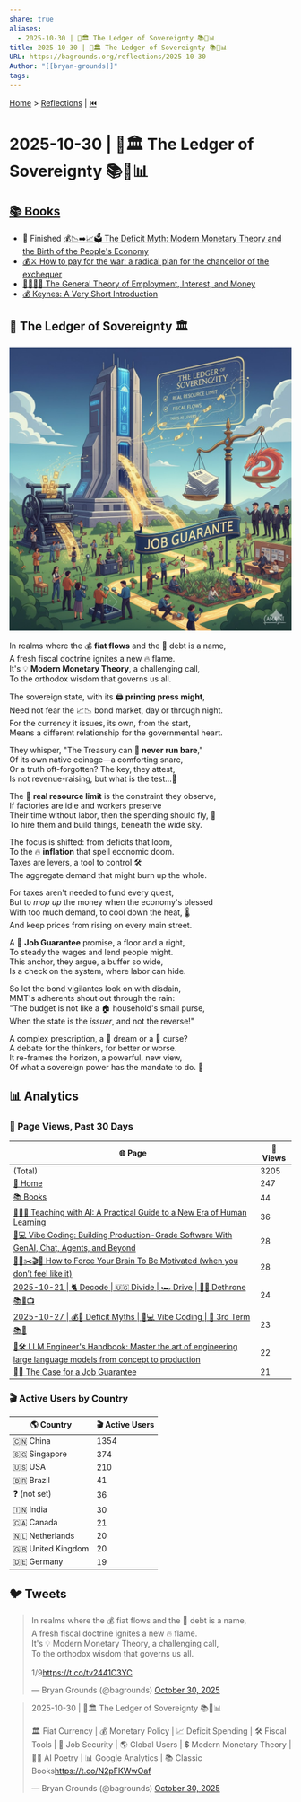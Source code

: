 ```yaml
---
share: true
aliases:
  - 2025-10-30 | 📜🏛️ The Ledger of Sovereignty 📚💌📊
title: 2025-10-30 | 📜🏛️ The Ledger of Sovereignty 📚💌📊
URL: https://bagrounds.org/reflections/2025-10-30
Author: "[[bryan-grounds]]"
tags:
---
```

[Home](../index.md) > [Reflections](./index.md) | [⏮️](./2025-10-29.md)  
# 2025-10-30 | 📜🏛️ The Ledger of Sovereignty 📚💌📊  
## [📚 Books](../books/index.md)  
- 🏁 Finished [💰📉➡️📈🗳️ The Deficit Myth: Modern Monetary Theory and the Birth of the People's Economy](../books/the-deficit-myth.md)  
- [💰⚔️ How to pay for the war: a radical plan for the chancellor of the exchequer](../books/how-to-pay-for-the-war-a-radical-plan-for-the-chancellor-of-the-exchequer.md)  
- [🧑‍💼🏦💸 The General Theory of Employment, Interest, and Money](../books/the-general-theory-of-employment-interest-and-money.md)  
- [💰 Keynes: A Very Short Introduction](../books/keynes-a-very-short-introduction.md)  
  
## 📜 The Ledger of Sovereignty 🏛️  
  
![Pasted image 20251030022026](../Pasted%20image%2020251030022026.jpg)  
  
In realms where the 💰 **fiat flows** and the 📜 debt is a name,  
A fresh fiscal doctrine ignites a new 🔥 flame.  
It's 💡 **Modern Monetary Theory**, a challenging call,  
To the orthodox wisdom that governs us all.  
  
The sovereign state, with its 🖨️ **printing press might**,  
Need not fear the 📈📉 bond market, day or through night.  
For the currency it issues, its own, from the start,  
Means a different relationship for the governmental heart.  
  
They whisper, "The Treasury can 🚫 **never run bare**,"  
Of its own native coinage—a comforting snare,  
Or a truth oft-forgotten? The key, they attest,  
Is not revenue-raising, but what is the test...🤔  
  
The 🧱 **real resource limit** is the constraint they observe,  
If factories are idle and workers preserve  
Their time without labor, then the spending should fly, 🚀  
To hire them and build things, beneath the wide sky.  
  
The focus is shifted: from deficits that loom,  
To the 🔥 **inflation** that spell economic doom.  
Taxes are levers, a tool to control 🛠️  
The aggregate demand that might burn up the whole.  
  
For taxes aren't needed to fund every quest,  
But to *mop up* the money when the economy's blessed  
With too much demand, to cool down the heat, 🌡️  
And keep prices from rising on every main street.  
  
A 🤝 **Job Guarantee** promise, a floor and a right,  
To steady the wages and lend people might.  
This anchor, they argue, a buffer so wide,  
Is a check on the system, where labor can hide.  
  
So let the bond vigilantes look on with disdain,  
MMT's adherents shout out through the rain:  
"The budget is not like a 🏠 household's small purse,  
When the state is the *issuer*, and not the reverse!"  
  
A complex prescription, a 💭 dream or a 👿 curse?  
A debate for the thinkers, for better or worse.  
It re-frames the horizon, a powerful, new view,  
Of what a sovereign power has the mandate to do. 👑  
  
## 📊 Analytics  
### 👀 Page Views, Past 30 Days  
| 🌐 Page                                                                                                                                                                                                                        | 👀 Views |  
| ------------------------------------------------------------------------------------------------------------------------------------------------------------------------------------------------------------------------------ | -------- |  
| (Total)                                                                                                                                                                                                                        | 3205     |  
| [🏡 Home](../index.md)                                                                                                                                                                                                             | 247      |  
| [📚 Books](../books/index.md)                                                                                                                                                                                                      | 44       |  
| [🤖🧑‍🏫 Teaching with AI: A Practical Guide to a New Era of Human Learning](../books/teaching-with-ai-a-practical-guide-to-a-new-era-of-human-learning.md)                                                                        | 36       |  
| [🤖💻 Vibe Coding: Building Production-Grade Software With GenAI, Chat, Agents, and Beyond](../books/vibe-coding-building-production-grade-software-with-genai-chat-agents-and-beyond.md)                                          | 28       |  
| [🥱💭✂️🎬🫡 How to Force Your Brain To Be Motivated (when you don’t feel like it)](../videos/how-to-force-your-brain-to-be-motivated-when-you-dont-feel-like-it.md)                                                                | 28       |  
| [2025-10-21 \| 🐈 Decode \| 🇺🇸 Divide \| 🏎️ Drive \| 🚫👑 Dethrone 📚📰📺](./2025-10-21.md)                                                                                                                        | 24       |  
| [2025-10-27 \| 💰🦄 Deficit Myths \| 🤖💻 Vibe Coding \| 👑 3rd Term 📚📰](./2025-10-27.md)                                                                                                                           | 23       |  
| [🤖🛠️ LLM Engineer's Handbook: Master the art of engineering large language models from concept to production](../books/llm-engineers-handbook-master-the-art-of-engineering-large-language-models-from-concept-to-production.md) | 22       |  
| [💼✅ The Case for a Job Guarantee](../books/the-case-for-a-job-guarantee.md)                                                                                                                                                       | 21       |  
  
### 🎬 Active Users by Country  
| 🌎 Country          | 🎬 Active Users |  
| ------------------- | --------------- |  
| 🇨🇳 China          | 1354            |  
| 🇸🇬 Singapore      | 374             |  
| 🇺🇸 USA            | 210             |  
| 🇧🇷 Brazil         | 41              |  
| ❓ (not set)      | 36              |  
| 🇮🇳 India          | 30              |  
| 🇨🇦 Canada         | 21              |  
| 🇳🇱 Netherlands    | 20              |  
| 🇬🇧 United Kingdom | 20              |  
| 🇩🇪 Germany        | 19  
  
## 🐦 Tweets  
<blockquote class="twitter-tweet" data-theme="dark"><p lang="en" dir="ltr">In realms where the 💰 fiat flows and the 📜 debt is a name,<br>A fresh fiscal doctrine ignites a new 🔥 flame.<br>It&#39;s 💡 Modern Monetary Theory, a challenging call,<br>To the orthodox wisdom that governs us all.<br><br>1/9<a href="https://t.co/tv2441C3YC">https://t.co/tv2441C3YC</a></p>&mdash; Bryan Grounds (@bagrounds) <a href="https://twitter.com/bagrounds/status/1983818375739666903?ref_src=twsrc%5Etfw">October 30, 2025</a></blockquote> <script async src="https://platform.twitter.com/widgets.js" charset="utf-8"></script>  
  
<blockquote class="twitter-tweet" data-theme="dark"><p lang="en" dir="ltr">2025-10-30 | 📜🏛️ The Ledger of Sovereignty 📚💌📊<br><br>🏛️ Fiat Currency | 💰 Monetary Policy | 📈 Deficit Spending | 🛠️ Fiscal Tools | 💼 Job Security | 🌎 Global Users | 💲 Modern Monetary Theory | 🤖💌 AI Poetry | 📊 Google Analytics | 📚 Classic Books<a href="https://t.co/N2pFKWwOaf">https://t.co/N2pFKWwOaf</a></p>&mdash; Bryan Grounds (@bagrounds) <a href="https://twitter.com/bagrounds/status/1983829895894691930?ref_src=twsrc%5Etfw">October 30, 2025</a></blockquote> <script async src="https://platform.twitter.com/widgets.js" charset="utf-8"></script>